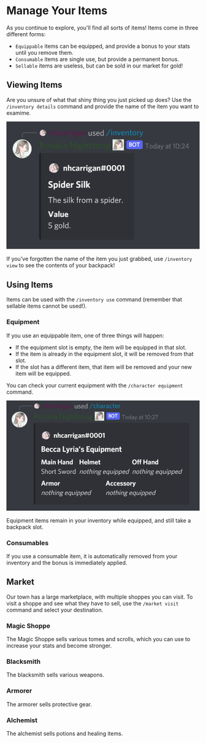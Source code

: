 # Manage Your Items

As you continue to explore, you'll find all sorts of items! Items come in three different forms:

- `Equippable` items can be equipped, and provide a bonus to your stats until you remove them.
- `Consumable` items are single use, but provide a permanent bonus.
- `Sellable` items are useless, but can be sold in our market for gold!

## Viewing Items

Are you unsure of what that shiny thing you just picked up does? Use the `/inventory details` command and provide the name of the item you want to examime.

![image depicting the details of an item](./img/inventory-details.png)

If you've forgotten the name of the item you just grabbed, use `/inventory view` to see the contents of your backpack!

## Using Items

Items can be used with the `/inventory use` command (remember that sellable items cannot be used!).

### Equipment

If you use an equippable item, one of three things will happen:

- If the equipment slot is empty, the item will be equipped in that slot.
- If the item is already in the equipment slot, it will be removed from that slot.
- If the slot has a different item, that item will be removed and your new item will be equipped.

You can check your current equipment with the `/character equipment` command.

![image depicting a character's equipment](./img/equipment-view.png)

Equipment items remain in your inventory while equipped, and still take a backpack slot.

### Consumables

If you use a consumable item, it is automatically removed from your inventory and the bonus is immediately applied.

## Market

Our town has a large marketplace, with multiple shoppes you can visit. To visit a shoppe and see what they have to sell, use the `/market visit` command and select your destination.

### Magic Shoppe

The Magic Shoppe sells various tomes and scrolls, which you can use to increase your stats and become stronger.

### Blacksmith

The blacksmith sells various weapons.

### Armorer

The armorer sells protective gear.

### Alchemist

The alchemist sells potions and healing items.

